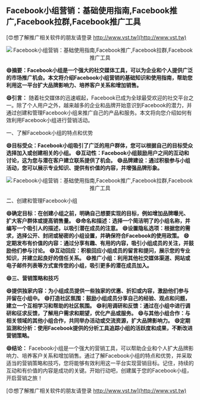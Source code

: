 ## **Facebook小组营销：基础使用指南,Facebook推广,Facebook拉群,Facebook推广工具**

[😍想了解推广相关软件的朋友请登录 http://www.vst.tw](http://www.vst.tw)

 <center><img src="https://vst.tw/MP4/tuiguang/png/3.png" alt="Facebook小组营销：基础使用指南,Facebook推广,Facebook拉群,Facebook推广工具"></center>

**😄摘要：Facebook小组是一个强大的社交媒体工具，可以为企业和个人提供广泛的市场推广机会。本文将介绍Facebook小组营销的基础知识和使用指南，帮助您利用这一平台扩大品牌影响力、培养客户关系和增加销售。**

**😄引言：**
随着社交媒体的迅速崛起，Facebook已成为全球最受欢迎的社交平台之一。除了个人用户之外，越来越多的企业和品牌开始意识到Facebook的潜力，并通过创建和管理Facebook小组来推广自己的产品和服务。本文将向您介绍如何有效利用Facebook小组进行营销活动。

一、了解Facebook小组的特点和优势

**😄目标受众：Facebook小组吸引了广泛的用户群体，您可以根据自己的目标受众选择加入或创建相关的小组。**
**😄互动性：Facebook小组鼓励用户之间的互动和讨论，这为您与潜在客户建立联系提供了机会。**
**😄品牌建设：通过积极参与小组活动，您可以展示专业知识、提供有价值的内容，并增强品牌形象。**

 <center><img src="https://vst.tw/MP4/tuiguang/png/0.png" alt="Facebook小组营销：基础使用指南,Facebook推广,Facebook拉群,Facebook推广工具"></center>

二、创建和管理Facebook小组

**😄确定目标：在创建小组之前，明确自己想要实现的目标，例如增加品牌曝光、扩大客户群体或提高销售量。**
**😄命名和描述：选择一个简洁明了的小组名称，并编写一个吸引人的描述，以吸引潜在成员的注意。**
**😄设置隐私选项：根据您的需求，选择公开、封闭或秘密的小组设置，并确保符合Facebook的使用政策。**
**😄定期发布有价值的内容：通过分享有趣、有用的内容，吸引小组成员的关注，并鼓励他们参与讨论。**
**😄互动回应：积极回应小组成员的留言和提问，展示您的专业知识，并建立起良好的信任关系。**
**😄推广小组：利用其他社交媒体渠道、网站或电子邮件列表等方式宣传您的小组，吸引更多的潜在成员加入。**

**😄三、营销策略和技巧**

**😄提供独家内容：为小组成员提供一些独家的优惠、折扣或内容，激励他们参与并留在小组中。**
**😄打造社区氛围：鼓励小组成员分享自己的经验、观点和问题，建立一个互相学习和帮助的社区氛围。**
**😄利用调研和反馈：通过在小组中进行调研和征求反馈，了解用户需求和期望，优化产品或服务。**
**😄与其他小组合作：与相关领域的其他小组合作，共同举办活动或交流资源，扩大品牌影响力。**
**😄定期监测和分析：使用Facebook提供的分析工具追踪小组的活跃度和成果，不断改进营销策略。**

**😄结论：**
Facebook小组是一个强大的营销工具，可以帮助企业和个人扩大品牌影响力、培养客户关系和增加销售。通过了解Facebook小组的特点和优势，并采取适当的营销策略和技巧，您将能够有效利用这一平台实现营销目标。记住，持续的互动和有价值的内容是成功的关键。开始行动吧，创建属于您的Facebook小组，开启营销之旅！

[😍想了解推广相关软件的朋友请登录 http://www.vst.tw](http://www.vst.tw)



